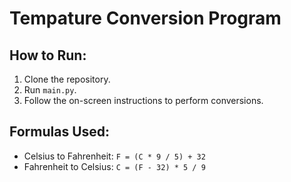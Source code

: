 # Tempature Conversion Program

## How to Run:
1. Clone the repository.
2. Run `main.py`.
3. Follow the on-screen instructions to perform conversions.

## Formulas Used:
- Celsius to Fahrenheit: `F = (C * 9 / 5) + 32`
- Fahrenheit to Celsius: `C = (F - 32) * 5 / 9`
